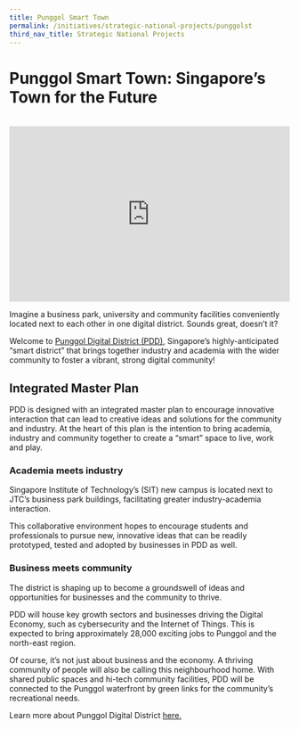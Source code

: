 ```yaml
---
title: Punggol Smart Town
permalink: /initiatives/strategic-national-projects/punggolst
third_nav_title: Strategic National Projects
---
```

# Punggol Smart Town: Singapore’s Town for the Future
<br>

<iframe width="100%" height="315" src="https://www.youtube.com/embed/3SBpl95qxNU" frameborder="0" allow="accelerometer; autoplay; clipboard-write; encrypted-media; gyroscope; picture-in-picture" allowfullscreen></iframe>

Imagine a business park, university and community facilities conveniently located next to each other in one digital district. Sounds great, doesn’t it?

Welcome to <a href="https://estates.jtc.gov.sg/pdd" target="_blank">Punggol Digital District (PDD)</a>, Singapore’s highly-anticipated “smart district” that brings together industry and academia with the wider community to foster a vibrant, strong digital community!

## Integrated Master Plan

PDD is designed with an integrated master plan to encourage innovative interaction that can lead to creative ideas and solutions for the community and industry. At the heart of this plan is the intention to bring academia, industry and community together to create a “smart” space to live, work and play.

### Academia meets industry

Singapore Institute of Technology’s (SIT) new campus is located next to JTC’s business park buildings, facilitating greater industry-academia interaction.

This collaborative environment hopes to encourage students and professionals to pursue new, innovative ideas that can be readily prototyped, tested and adopted by businesses in PDD as well.

### Business meets community

The district is shaping up to become a groundswell of ideas and opportunities for businesses and the community to thrive.

PDD will house key growth sectors and businesses driving the Digital Economy, such as cybersecurity and the Internet of Things. This is expected to bring approximately 28,000 exciting jobs to Punggol and the north-east region.

Of course, it’s not just about business and the economy. A thriving community of people will also be calling this neighbourhood home. With shared public spaces and hi-tech community facilities, PDD will be connected to the Punggol waterfront by green links for the community’s recreational needs.

Learn more about Punggol Digital District <a href="https://estates.jtc.gov.sg/pdd" target="_blank">here.</a>